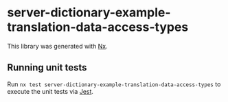# server-dictionary-example-translation-data-access-types

This library was generated with [Nx](https://nx.dev).

## Running unit tests

Run `nx test server-dictionary-example-translation-data-access-types` to execute the unit tests via [Jest](https://jestjs.io).
